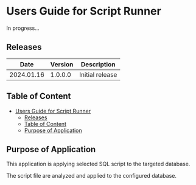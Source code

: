# Users Guide for Script Runner

In progress...

## Releases

Date|Version|Description
-|-|-
2024.01.16|1.0.0.0|Initial release

## Table of Content

- [Users Guide for Script Runner](#users-guide-for-script-runner)
  - [Releases](#releases)
  - [Table of Content](#table-of-content)
  - [Purpose of Application](#purpose-of-application)

## Purpose of Application

This application is applying selected SQL script to the targeted database.

The script file are analyzed and applied to the configured database.
